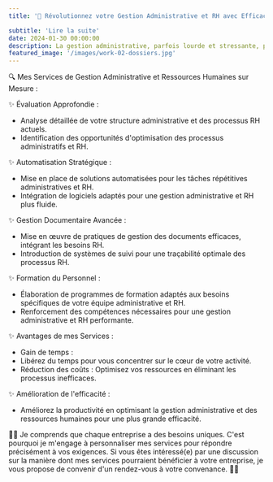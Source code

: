 ```yaml
---
title: '🚀 Révolutionnez votre Gestion Administrative et RH avec Efficacité et Sérénité ! 🌐💼'

subtitle: 'Lire la suite'
date: 2024-01-30 00:00:00
description: La gestion administrative, parfois lourde et stressante, peut avoir un impact direct sur la santé financière de votre entreprise. Des processus complexes peuvent surgir, générant des problèmes. Il est crucial de simplifier et d'améliorer ces aspects pour alléger les coûts et apaiser les tensions financières.
featured_image: '/images/work-02-dossiers.jpg'
---
```

🔍 Mes Services de Gestion Administrative et Ressources Humaines sur Mesure :

✨ Évaluation Approfondie :
* Analyse détaillée de votre structure administrative et des processus RH actuels.
* Identification des opportunités d'optimisation des processus administratifs et RH.

✨ Automatisation Stratégique :
* Mise en place de solutions automatisées pour les tâches répétitives administratives et RH.
* Intégration de logiciels adaptés pour une gestion administrative et RH plus fluide.

✨ Gestion Documentaire Avancée :
* Mise en œuvre de pratiques de gestion des documents efficaces, intégrant les besoins RH.
* Introduction de systèmes de suivi pour une traçabilité optimale des processus RH.

✨ Formation du Personnel :
* Élaboration de programmes de formation adaptés aux besoins spécifiques de votre équipe administrative et RH.
* Renforcement des compétences nécessaires pour une gestion administrative et RH performante.

✨ Avantages de mes Services :
* Gain de temps : 
* Libérez du temps pour vous concentrer sur le cœur de votre activité.
* Réduction des coûts : Optimisez vos ressources en éliminant les processus inefficaces.

✨ Amélioration de l'efficacité : 
*  Améliorez la productivité en optimisant la gestion administrative et des ressources humaines pour une plus grande efficacité.

💬✨ Je comprends que chaque entreprise a des besoins uniques. C'est pourquoi je m'engage à personnaliser mes services pour répondre précisément à vos exigences. 
Si vous êtes intéressé(e) par une discussion sur la manière dont mes services pourraient bénéficier à votre entreprise, je vous propose de convenir d'un rendez-vous à votre convenance. 💬✨



